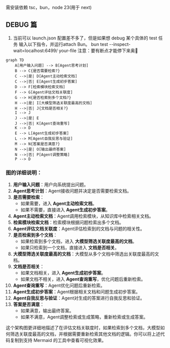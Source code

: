 需安装依赖 tsc，bun，node 23(用于 next)

## DEBUG 篇

1. 当前可以 launch.json 配置差不多了，但是如果想 debug 某个具体的 test 任务
   输入以下指令，并运行attach Bun。
   bun test --inspect-wait=localhost:6499/ your-file
   注意：要有断点才能停下来奥🔬

```mermaid
graph TD
    A[用户输入问题] --> B[Agent思考计划]
    B --> C{是否需要检索?}
    C -->|是| D[Agent主动检索文档]
    C -->|否| E[Agent生成初步答案]
    D --> F[检索模块检索文档]
    F --> G[Agent评估文档关联度]
    G --> H{是否检索到多个文档?}
    H -->|是| I[大模型筛选关联度最高的文档]
    H -->|否| J{文档是否相关?}
    I --> J
    J -->|是| E
    J -->|否| K[Agent查询重写]
    K --> D
    E --> L[Agent生成初步答案]
    L --> M[Agent自我反思与验证]
    M --> N{答案是否满意?}
    N -->|是| O[输出最终答案]
    N -->|否| P[Agent调整策略]
    P --> D
```

### 图的详细说明：
1. **用户输入问题**：用户向系统提出问题。
2. **Agent思考计划**：Agent接收问题并决定是否需要检索文档。
3. **是否需要检索**：
   - 如果需要，进入 **Agent主动检索文档**。
   - 如果不需要，直接进入 **Agent生成初步答案**。
4. **Agent主动检索文档**：Agent调用检索模块，从知识库中检索相关文档。
5. **检索模块检索文档**：检索模块根据问题检索出多个文档。
6. **Agent评估文档关联度**：Agent评估检索到的文档与问题的相关性。
7. **是否检索到多个文档**：
   - 如果检索到多个文档，进入 **大模型筛选关联度最高的文档**。
   - 如果只检索到一个文档，直接进入 **文档是否相关**。
8. **大模型筛选关联度最高的文档**：大模型从多个文档中筛选出关联度最高的文档。
9. **文档是否相关**：
   - 如果文档相关，进入 **Agent生成初步答案**。
   - 如果文档不相关，进入 **Agent查询重写**，优化问题后重新检索。
10. **Agent查询重写**：Agent优化问题后重新检索。
11. **Agent生成初步答案**：Agent根据相关文档和问题生成初步答案。
12. **Agent自我反思与验证**：Agent对生成的答案进行自我反思和验证。
13. **答案是否满意**：
    - 如果满意，输出最终答案。
    - 如果不满意，Agent调整检索或生成策略，重新检索或生成答案。

这个架构图更详细地描述了在评估文档关联度时，如果检索到多个文档，大模型如何筛选关联度最高的文档，并根据需要重新检索其他文档的逻辑。你可以将上述代码复制到支持 Mermaid 的工具中查看可视化效果。
